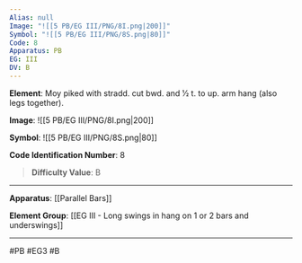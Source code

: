 ```yaml
---
Alias: null
Image: "![[5 PB/EG III/PNG/8I.png|200]]"
Symbol: "![[5 PB/EG III/PNG/8S.png|80]]"
Code: 8
Apparatus: PB
EG: III
DV: B
---
```

**Element**: Moy piked with stradd. cut bwd. and 1⁄2 t. to up. arm hang (also legs together).

**Image**:
![[5 PB/EG III/PNG/8I.png|200]]

**Symbol**:
![[5 PB/EG III/PNG/8S.png|80]]

**Code Identification Number**: 8

>**Difficulty Value**: B

___
**Apparatus**: [[Parallel Bars]]

**Element Group**: [[EG III - Long swings in hang on 1 or 2 bars and underswings]]
___
#PB #EG3 #B
